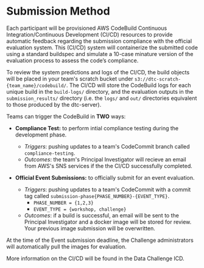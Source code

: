 # Submission Method

Each participant will be provisioned AWS CodeBuild Continuous Integration/Continuous Development (CI/CD) resources to provide automatic feedback regarding the submission compliance with the official evaluation system. This (CI/CD) system will containerize the submitted code using a standard buildspec and simulate a 10-case minature version of the evaluation process to assess the code’s compliance. 

To review the system predictions and logs of the CI/CD, the build objects will be placed in your team's scratch bucket under `s3://dtc-scratch-{team_name}/codebuild/`. The CI/CD  will store the CodeBuild logs for each unique build in the `build-logs/` directory, and the evaluation outputs in the `submission_results/` directory (i.e.  the `logs/` and `out/` directories equivalent to those produced by the dtc-server).

Teams can trigger the CodeBuild in **TWO** ways:

- **Compliance Test:** to perform intial compliance testing during the development phase.
  - *Triggers*: pushing updates to a team's CodeCommit branch called `compliance-testing`.
  - *Outcomes*: the team's Principal Investigator will recieve an email from AWS's SNS services if the the CI/CD successfully completed.
 
- **Official Event Submissions:** to officially submit for an event evaluation.
  - *Triggers*: pushing updates to a team's CodeCommit with a commit tag called `submission-phase{PHASE_NUMBER}-{EVENT_TYPE}`.
    - `PHASE_NUMBER = {1,2,3}`
    - `EVENT_TYPE = {workshop, challenge}`
  - *Outcomes*: if a build is successful, an email will be sent to the Principal Investigator and a docker image will be stored for review. Your previous image submission will be overwritten.
 
At the time of the Event submission deadline, the Challenge administrators will automatically pull the images for evaluation.

More information on the CI/CD will be found in the Data Challenge ICD.
